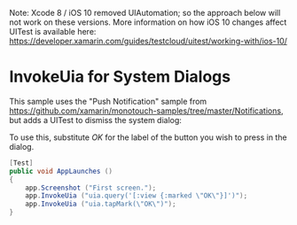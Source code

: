 Note: Xcode 8 / iOS 10 removed UIAutomation; so the approach below will not work on these versions. 
More information on how iOS 10 changes affect UITest is available here: https://developer.xamarin.com/guides/testcloud/uitest/working-with/ios-10/

InvokeUia for System Dialogs 
============================
This sample uses the "Push Notification" sample from https://github.com/xamarin/monotouch-samples/tree/master/Notifications, but adds a UITest to dismiss the system dialog:

To use this, substitute *OK* for the label of the button you wish to press in the dialog.

```cs
[Test]
public void AppLaunches ()
{
	app.Screenshot ("First screen.");
	app.InvokeUia ("uia.query('[:view {:marked \"OK\"}]')"); 
	app.InvokeUia ("uia.tapMark(\"OK\")"); 
}
```
